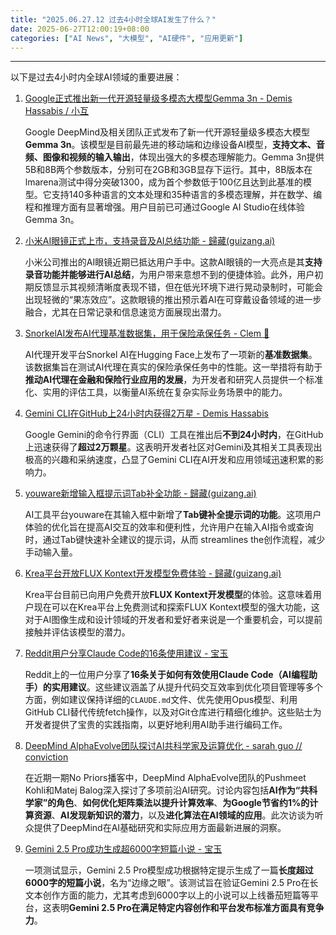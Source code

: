 ```yaml
---
title: "2025.06.27.12 过去4小时全球AI发生了什么？"
date: 2025-06-27T12:00:19+08:00
categories: ["AI News", "大模型", "AI硬件", "应用更新"]
---
```


---

以下是过去4小时内全球AI领域的重要进展：

1.  [Google正式推出新一代开源轻量级多模态大模型Gemma 3n - Demis Hassabis / 小互](https://x.com/demishassabis/status/1938434258705531344)

    Google DeepMind及相关团队正式发布了新一代开源轻量级多模态大模型**Gemma 3n**。该模型是目前最先进的移动端和边缘设备AI模型，**支持文本、音频、图像和视频的输入输出**，体现出强大的多模态理解能力。Gemma 3n提供5B和8B两个参数版本，分别可在2GB和3GB显存下运行。其中，8B版本在lmarena测试中得分突破1300，成为首个参数低于100亿且达到此基准的模型。它支持140多种语言的文本处理和35种语言的多模态理解，并在数学、编程和推理方面有显著增强。用户目前已可通过Google AI Studio在线体验Gemma 3n。

2.  [小米AI眼镜正式上市，支持录音及AI总结功能 - 歸藏(guizang.ai)](https://x.com/op7418/status/1938430425787207845)

    小米公司推出的AI眼镜近期已抵达用户手中。这款AI眼镜的一大亮点是其**支持录音功能并能够进行AI总结**，为用户带来意想不到的便捷体验。此外，用户初期反馈显示其视频清晰度表现不错，但在低光环境下进行晃动录制时，可能会出现轻微的“果冻效应”。这款眼镜的推出预示着AI在可穿戴设备领域的进一步融合，尤其在日常记录和信息速览方面展现出潜力。

3.  [SnorkelAI发布AI代理基准数据集，用于保险承保任务 - Clem 🤗](https://x.com/ClementDelangue/status/1938428884183027829)

    AI代理开发平台Snorkel AI在Hugging Face上发布了一项新的**基准数据集**。该数据集旨在测试AI代理在真实的保险承保任务中的性能。这一举措将有助于**推动AI代理在金融和保险行业应用的发展**，为开发者和研究人员提供一个标准化、实用的评估工具，以衡量AI系统在复杂实际业务场景中的能力。

4.  [Gemini CLI在GitHub上24小时内获得2万星 - Demis Hassabis](https://x.com/demishassabis/status/1938427023761764735)

    Google Gemini的命令行界面（CLI）工具在推出后**不到24小时内**，在GitHub上迅速获得了**超过2万颗星**。这表明开发者社区对Gemini及其相关工具表现出极高的兴趣和采纳速度，凸显了Gemini CLI在AI开发和应用领域迅速积累的影响力。

5.  [youware新增输入框提示词Tab补全功能 - 歸藏(guizang.ai)](https://x.com/op7418/status/1938418794520842677)

    AI工具平台youware在其输入框中新增了**Tab键补全提示词的功能**。这项用户体验的优化旨在提高AI交互的效率和便利性，允许用户在输入AI指令或查询时，通过Tab键快速补全建议的提示词，从而 streamlines the创作流程，减少手动输入量。

6.  [Krea平台开放FLUX Kontext开发模型免费体验 - 歸藏(guizang.ai)](https://x.com/op7418/status/1938417150026563743)

    Krea平台目前已向用户免费开放**FLUX Kontext开发模型**的体验。这意味着用户现在可以在Krea平台上免费测试和探索FLUX Kontext模型的强大功能，这对于AI图像生成和设计领域的开发者和爱好者来说是一个重要机会，可以提前接触并评估该模型的潜力。

7.  [Reddit用户分享Claude Code的16条使用建议 - 宝玉](https://x.com/dotey/status/1938416255561793966)

    Reddit上的一位用户分享了**16条关于如何有效使用Claude Code（AI编程助手）的实用建议**。这些建议涵盖了从提升代码交互效率到优化项目管理等多个方面，例如建议保持详细的`CLAUDE.md`文件、优先使用Opus模型、利用GitHub CLI替代传统fetch操作，以及对Git仓库进行精细化维护。这些贴士为开发者提供了宝贵的实践指南，以更好地利用AI助手进行编码工作。

8.  [DeepMind AlphaEvolve团队探讨AI共科学家及运算优化 - sarah guo // conviction](https://x.com/saranormous/status/1938399118541656127)

    在近期一期No Priors播客中，DeepMind AlphaEvolve团队的Pushmeet Kohli和Matej Balog深入探讨了多项前沿AI研究。讨论内容包括**AI作为“共科学家”的角色**、**如何优化矩阵乘法以提升计算效率**、**为Google节省约1%的计算资源**、**AI发现新知识的潜力**，以及**进化算法在AI领域的应用**。此次访谈为听众提供了DeepMind在AI基础研究和实际应用方面最新进展的洞察。

9.  [Gemini 2.5 Pro成功生成超6000字短篇小说 - 宝玉](https://x.com/dotey/status/1938395791019958762)

    一项测试显示，Gemini 2.5 Pro模型成功根据特定提示生成了一篇**长度超过6000字的短篇小说**，名为“边缘之眼”。该测试旨在验证Gemini 2.5 Pro在长文本创作方面的能力，尤其考虑到6000字以上的小说可以上线番茄短篇等平台，这表明**Gemini 2.5 Pro在满足特定内容创作和平台发布标准方面具有竞争力**。